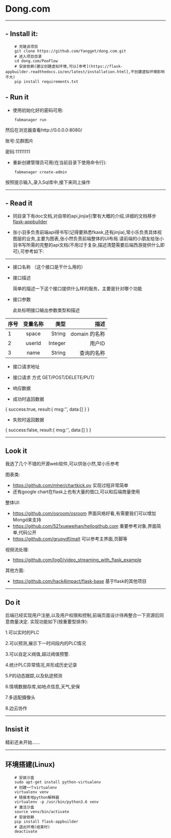   # Dong.com
  ------------------------------------------------------------------------
  ## - Install it:
  
  ```shell
      # 克隆该项目
      git clone https://github.com/Yangget/dong.com.git
      # 进入项目目录
      cd dong.com/PeoFlow
      # 安装依赖(建议创建虚拟环境,可以[参考](https://flask-appbuilder.readthedocs.io/en/latest/installation.html],不创建虚拟环境影响不大)
      pip install requirements.txt
  ```
  
  ## - Run it 
  - 使用初始化好的密码可用:
  ```shell
      fabmanager run
  ```
  然后在浏览器查看http://0.0.0.0:8080/
  
  账号:见群图片

  密码:11111111
  
  - 重新创建管理员可用(在当前目录下使用命令行):
  ```shell
      fabmanager create-admin      
  ```
  按照提示输入,录入Sql库中,接下来同上操作
  
  __________________________________________________________________________
  
  ## - Read it
  
  - 同目录下有doc文档,对自带的api,jinjia引擎有大概的介绍,详细的文档移步[flask-appbuilder](https://flask-appbuilder.readthedocs.io/en/latest/intro.html)
  
  - 张小羽多负责前端api得书写(记得要熟悉fkask,还有jinjia),常小乐负责具体视图层的业务,主要为图表,张小然负责前端整体的UI布局.请前端的小朋友给张小羽书写所需的完整的api文档(不用过于复杂,描述清楚需要后端西游提供什么即可),可参考如下:
  
-------------------------------------------------------------------
+ 接口名称 （这个接口是干什么用的）

+ 接口描述

  简单的描述一下这个接口提供什么样的服务，主要是针对哪个功能

+ 接口参数

  此处标明接口输出参数类型和描述

 序号         |  变量名称	     | 类型	         | 描述
:----------- | :-----------: | -----------: | -----------:
1	           |   space	     | String	      | domain 的名称
2	           |   userId      | Integer      | 用户ID
3	           |   name	       | String	      | 查询的名称

+ 接口请求地址

+ 接口请求 方式 GET/POST/DELETE/PUT/

+ 响应数据

+ 成功时返回数据

{
     success:true,
     result:{
        msg:'',
        data:[]
     }
}

+ 失败时返回数据

{
    success:false,
    result:{
        msg:'',
        data:[]
    }
}
____________________________________________________________________________
## Look it

我选了几个不错的开源web软件,可以供张小然,常小乐参考

图表类:

- https://github.com/mher/chartkick.py 实现过程非常简单
- 还有google chart在flask上也有大量的借口,可以和后端商量使用

整体UI:

- https://github.com/osroom/osroom 界面风格好看,有需要我们可以增加Mongd来支持
- https://github.com/521xueweihan/hellogithub.com 重要参考对象,界面简单,代码公开
- https://github.com/grupydf/malt 可以参考主界面,页脚等

视频流处理:

- https://github.com/log0/video_streaming_with_flask_example

其他方面:

- https://github.com/hack4impact/flask-base 基于flask的其他项目
____________________________________________________________________________
## Do it

后端已经实现用户注册,以及用户权限和控制,前端页面设计待再整合一下资源后同意商量决定.
实现功能如下(按重要型排序):
 
1.可以实时的PLC

2.可以预测,展示下一时间段内的PLC情况

3.可以自定义阀值,超过阀值预警.

4.统计PLC异常情况,并形成历史记录

5.P的动态跟踪,以及轨迹预测

6.情境数据存库,如地点信息,天气,安保

7.多适配摄像头

8.边云协作

____________________________________________________________________________

## Insist it

精彩还未开始......

____________________________________________________________________________

## 环境搭建(Linux)

```shell
    # 安装沙盒
    sudo apt-get install python-virtualenv
    # 创建一个virtualenv
    virtualenv venv 
    # 链接本地python解释器
    virtualenv -p /usr/bin/python3.6 venv
    # 激活沙盒
    source venv/bin/activate
    # 安装依赖
    pip install flask-appbuilder
    # 退出环境(结束时)
    deactivate
```
